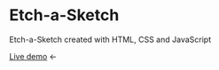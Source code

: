 # Etch-a-Sketch
Etch-a-Sketch created with HTML, CSS and JavaScript

[Live demo](https://dmitrybavelko-98.github.io/Etch-a-Sketch/) &#8592;
